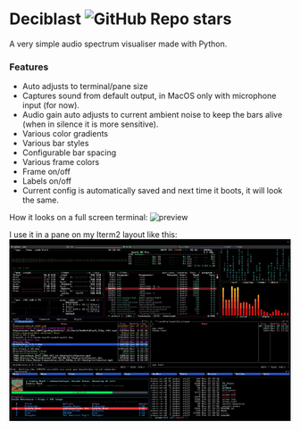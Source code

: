 # Deciblast ![GitHub Repo stars](https://img.shields.io/github/stars/pedrocatalao/deciblast)

A very simple audio spectrum visualiser made with Python.

### Features
* Auto adjusts to terminal/pane size
* Captures sound from default output, in MacOS only with microphone input (for now).
* Audio gain auto adjusts to current ambient noise to keep the bars alive (when in silence it is more sensitive).
* Various color gradients
* Various bar styles
* Configurable bar spacing
* Various frame colors
* Frame on/off
* Labels on/off
* Current config is automatically saved and next time it boots, it will look the same.

How it looks on a full screen terminal:
![preview](docs/deciblast.gif)

I use it in a pane on my Iterm2 layout like this:
![preview](docs/cool-term-layout.gif)
